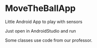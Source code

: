 # MoveTheBallApp
Little Android App to play with sensors

Just open in AndroidStudio and run

Some classes use code from our professor.
